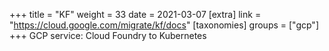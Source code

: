 +++
title = "KF"
weight = 33
date = 2021-03-07
[extra]
link = "https://cloud.google.com/migrate/kf/docs"
[taxonomies]
groups = ["gcp"]
+++
GCP service: Cloud Foundry to Kubernetes

